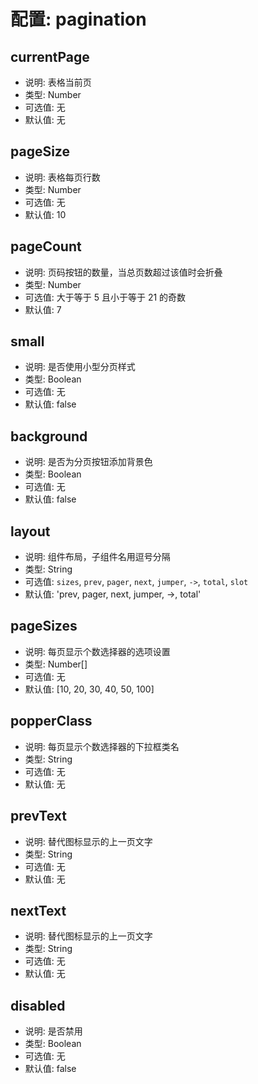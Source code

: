 # 配置: pagination

## currentPage

* 说明: 表格当前页
* 类型: Number
* 可选值: 无
* 默认值: 无

## pageSize

* 说明: 表格每页行数
* 类型: Number
* 可选值: 无
* 默认值: 10

## pageCount

* 说明: 页码按钮的数量，当总页数超过该值时会折叠
* 类型: Number
* 可选值: 大于等于 5 且小于等于 21 的奇数
* 默认值: 7

## small

* 说明: 是否使用小型分页样式
* 类型: Boolean
* 可选值: 无
* 默认值: false

## background

* 说明: 是否为分页按钮添加背景色
* 类型: Boolean
* 可选值: 无
* 默认值: false

## layout

* 说明: 组件布局，子组件名用逗号分隔
* 类型: String
* 可选值: `sizes`, `prev`, `pager`, `next`, `jumper`, `->`, `total`, `slot`
* 默认值: 'prev, pager, next, jumper, ->, total'

## pageSizes

* 说明: 每页显示个数选择器的选项设置
* 类型: Number[]
* 可选值: 无
* 默认值: [10, 20, 30, 40, 50, 100]

## popperClass

* 说明: 每页显示个数选择器的下拉框类名
* 类型: String
* 可选值: 无
* 默认值: 无

## prevText

* 说明: 替代图标显示的上一页文字
* 类型: String
* 可选值: 无
* 默认值: 无

## nextText

* 说明: 替代图标显示的上一页文字
* 类型: String
* 可选值: 无
* 默认值: 无

## disabled

* 说明: 是否禁用
* 类型: Boolean
* 可选值: 无
* 默认值: false
